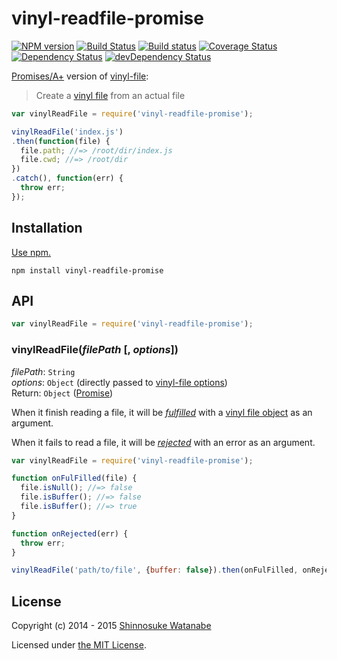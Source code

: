 # vinyl-readfile-promise

[![NPM version](https://img.shields.io/npm/v/vinyl-readfile-promise.svg)](https://www.npmjs.com/package/vinyl-readfile-promise)
[![Build Status](https://img.shields.io/travis/shinnn/vinyl-readfile-promise.svg)](https://travis-ci.org/shinnn/vinyl-readfile-promise)
[![Build status](https://ci.appveyor.com/api/projects/status/exsbqpeixknb679w?svg=true)](https://ci.appveyor.com/project/ShinnosukeWatanabe/vinyl-readfile-promise)
[![Coverage Status](https://img.shields.io/coveralls/shinnn/vinyl-readfile-promise.svg)](https://coveralls.io/r/shinnn/vinyl-readfile-promise)
[![Dependency Status](https://img.shields.io/david/shinnn/vinyl-readfile-promise.svg?label=deps)](https://david-dm.org/shinnn/vinyl-readfile-promise)
[![devDependency Status](https://img.shields.io/david/dev/shinnn/vinyl-readfile-promise.svg?label=devDeps)](https://david-dm.org/shinnn/vinyl-readfile-promise#info=devDependencies)

[Promises/A+][Promise] version of [vinyl-file](https://github.com/sindresorhus/vinyl-file):

> Create a [vinyl file](https://github.com/wearefractal/vinyl) from an actual file

```javascript
var vinylReadFile = require('vinyl-readfile-promise');

vinylReadFile('index.js')
.then(function(file) {
  file.path; //=> /root/dir/index.js
  file.cwd; //=> /root/dir
})
.catch(), function(err) {
  throw err;
});
```

## Installation

[Use npm.](https://docs.npmjs.com/cli/install)

```
npm install vinyl-readfile-promise
```

## API

```javascript
var vinylReadFile = require('vinyl-readfile-promise');
```

### vinylReadFile(*filePath* [, *options*])

*filePath*: `String`  
*options*: `Object` (directly passed to [vinyl-file options](https://github.com/sindresorhus/vinyl-file#options))  
Return: `Object` ([Promise])

When it finish reading a file, it will be [*fulfilled*](http://promisesaplus.com/#point-26) with a [vinyl file object](https://github.com/wearefractal/vinyl#file) as an argument.

When it fails to read a file, it will be [*rejected*](http://promisesaplus.com/#point-30) with an error as an argument.

```javascript
var vinylReadFile = require('vinyl-readfile-promise');

function onFulFilled(file) {
  file.isNull(); //=> false
  file.isBuffer(); //=> false
  file.isBuffer(); //=> true
}

function onRejected(err) {
  throw err;
}

vinylReadFile('path/to/file', {buffer: false}).then(onFulFilled, onRejected);
```

## License

Copyright (c) 2014 - 2015 [Shinnosuke Watanabe](https://github.com/shinnn)

Licensed under [the MIT License](./LICENSE).

[Promise]: https://promisesaplus.com/
